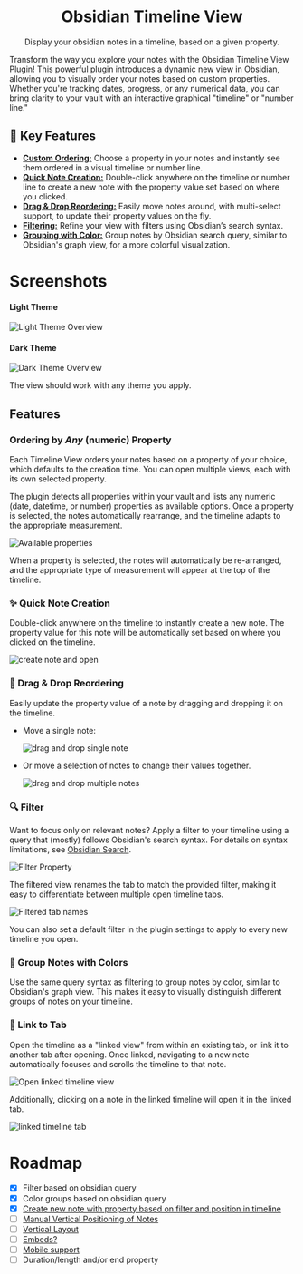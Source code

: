 <h1 align="center">Obsidian Timeline View</h1>

<p align="center">Display your obsidian notes in a timeline, based on a given property.</p>

Transform the way you explore your notes with the Obsidian Timeline View Plugin! This powerful plugin introduces a dynamic new view in Obsidian, allowing you to visually order your notes based on custom properties. Whether you're tracking dates, progress, or any numerical data, you can bring clarity to your vault with an interactive graphical "timeline" or "number line."

## 🌟 Key Features

-   [**Custom Ordering:**](#ordering-by-any-numeric-property) Choose a property in your notes and instantly see them ordered in a visual timeline or number line.
-   [**Quick Note Creation:**](#-quick-note-creation) Double-click anywhere on the timeline or number line to create a new note with the property value set based on where you clicked.
-   [**Drag & Drop Reordering:**](#-drag--drop-reordering) Easily move notes around, with multi-select support, to update their property values on the fly.
-   [**Filtering:**](#-filter) Refine your view with filters using Obsidian’s search syntax.
-   [**Grouping with Color:**](#-group-notes-with-colors) Group notes by Obsidian search query, similar to Obsidian's graph view, for a more colorful visualization.

# Screenshots

#### Light Theme

![Light Theme Overview](docs/resources/Light-Theme%20Overview.PNG)

#### Dark Theme

![Dark Theme Overview](docs/resources/Dark-Theme%20Overview.PNG)

The view should work with any theme you apply.

## Features

### Ordering by _Any_ (numeric) Property

Each Timeline View orders your notes based on a property of your choice, which defaults to the creation time. You can open multiple views, each with its own selected property.

The plugin detects all properties within your vault and lists any numeric (date, datetime, or number) properties as available options. Once a property is selected, the notes automatically rearrange, and the timeline adapts to the appropriate measurement.

![Available properties](docs/resources/available-properties.PNG)

When a property is selected, the notes will automatically be re-arranged, and the appropriate type of measurement will appear at the top of the timeline.

### ✨ Quick Note Creation

Double-click anywhere on the timeline to instantly create a new note. The property value for this note will be automatically set based on where you clicked on the timeline.

![create note and open](docs/resources/create-note-example.gif)

### 📌 Drag & Drop Reordering

Easily update the property value of a note by dragging and dropping it on the timeline.

-   Move a single note:

    ![drag and drop single note](docs/resources/move-single-note-example.gif)

-   Or move a selection of notes to change their values together.

    ![drag and drop multiple notes](docs/resources/move-multiple-notes-example.gif)

### 🔍 Filter

Want to focus only on relevant notes? Apply a filter to your timeline using a query that (mostly) follows Obsidian's search syntax. For details on syntax limitations, see [Obsidian Search](https://github.com/b-camphart/obsidian-search).

![Filter Property](docs/resources/filter-property.PNG)

The filtered view renames the tab to match the provided filter, making it easy to differentiate between multiple open timeline tabs.

![Filtered tab names](docs/resources/filtered-tab-name.PNG)

You can also set a default filter in the plugin settings to apply to every new timeline you open.

### 🎨 Group Notes with Colors

Use the same query syntax as filtering to group notes by color, similar to Obsidian's graph view. This makes it easy to visually distinguish different groups of notes on your timeline.

### 🔗 Link to Tab

Open the timeline as a "linked view" from within an existing tab, or link it to another tab after opening. Once linked, navigating to a new note automatically focuses and scrolls the timeline to that note.

![Open linked timeline view](docs/resources/open%20linked%20timeline%20view.PNG)

Additionally, clicking on a note in the linked timeline will open it in the linked tab.

![linked timeline tab](docs/resources/linked%20timeline%20tab.PNG)

# Roadmap

-   [x] Filter based on obsidian query
-   [x] Color groups based on obsidian query
-   [x] [Create new note with property based on filter and position in timeline](https://github.com/b-camphart/plot-point-timeline/issues/4)
-   [ ] [Manual Vertical Positioning of Notes](https://github.com/b-camphart/plot-point-timeline/issues/1)
-   [ ] [Vertical Layout](https://github.com/b-camphart/plot-point-timeline/issues/2)
-   [ ] [Embeds?](https://github.com/b-camphart/plot-point-timeline/issues/6)
-   [ ] [Mobile support](https://github.com/b-camphart/plot-point-timeline/issues/7)
-   [ ] Duration/length and/or end property
